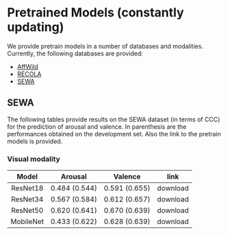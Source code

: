 # Pretrained Models (constantly updating)

We provide pretrain models in a number of databases and modalities. Currently, the following databases are provided:

* [AffWild](AffWild)
* [RECOLA](RECOLA)
* [SEWA](SEWA)

## SEWA

The following tables provide results on the SEWA dataset (in terms of CCC) for the prediction of arousal and valence. In parenthesis are the performances obtained on the development set. Also the link to the pretrain models is provided.

### Visual modality

| Model | Arousal | Valence | link |
| :---: | :---: | :---: | :---: |
| ResNet18  | 0.484 (0.544) | 0.591 (0.655) | download |
| ResNet34  | 0.567 (0.584) | 0.612 (0.657) | download |
| ResNet50  | 0.620 (0.641) | 0.670 (0.639) | download |
| MobileNet | 0.433 (0.622) | 0.628 (0.639) | download |
